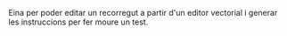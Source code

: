 Eina per poder editar un recorregut a partir d'un editor vectorial i generar les instruccions per fer moure un test.
